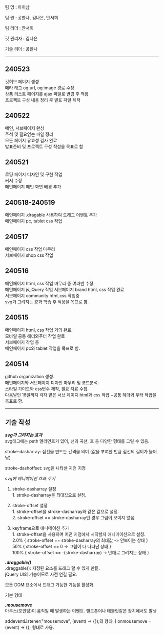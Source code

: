 팀 명 : 아이삼

팀 원 : 공한나, 김나은, 안서희

팀 리더 : 안서희

깃 관리자 : 김나은

기술 리더 : 공한나

----
## 240523
깃허브 페이지 생성<br>
메타 태그 og:url, og:image 경로 수정<br>
상품 리스트 페이지를 ajax 파일로 변경 후 적용<br>
프로젝트 구성 내용 정리 후 발표 파일 제작

## 240522
메인, 서브페이지 완성<br>
주석 및 필요없는 파일 정리<br>
모든 페이지 유효성 검사 완료<br>
발표준비 및 프로젝트 구성 작성을 목표로 함

## 240521
로딩 페이지 디자인 및 구현 작업<br>
커서 수정<br>
메인페이지 메인 화면 배경 추가

## 240518-240519
메인페이지 .dragable 사용하여 드래그 이벤트 추가<br>
메인페이지 pc, tablet  css 작업

## 240517
메인페이지 css 작업 마무리<br>
서브페이지 shop css 작업

## 240516
 메인페이지 html, css 작업 마무리 중 여러번 수정.<br>
 메인페이지 js,jQuery 작업
 서브페이지 brand html, css 작업 완료<br>
 서브페이지 community html,css 작업중<br>
 svg가 그려지는 효과 학습 후 적용을 목표로 함.

## 240515
 메인페이지 html, css 작업 거의 완료.<br>
 모바일 공통 헤더와푸터 작업 완료<br>
 서브페이지 작업 중<br> 
 메인페이지 pc와 tablet 작업을 목표로 함.

## 240514
github organization 생성.</br>
메인페이지와 서브페이지 디자인 마무리 및 코드분석.</br>
스타일 가이드와 css변수 제작, 필요 자료 수집.</br>
다음날인 16일까지 각자 맡은 서브 페이지 html과 css 작업
+공통 헤더와 푸터 작업을 목표로 함.

----
## 기술 작성

***svg가 그려지는 효과*** <br>
svg태그에는 path 엘리먼트가 있어, 선과 곡선, 호 등 다양한 형태를 그릴 수 있음.

stroke-dasharray: 점선을 만드는 간격을 의미 (값을 부여한 만큼 점선의 길이가 늘어남)
<path d="패스 데이터" pathlength="길이">

stroke-dashoffset: svg을 나타낼 지점 지정

*svg에 애니메이션 효과 주기*
 1. stroke-dasharray 설정<br>
              1. stroke-dasharray을 최대값으로 설정.

2. stroke-offset 설정<br>
              1. stroke-offset을 stroke-dasharray와 같은 값으로 설정.<br>
              2. stroke-offset == stroke-dasharray인 경우 그림이 보이지 않음.

3. keyframe으로 애니메이션 추가<br>
              1. stroke-offset을 사용하여 어떤 지점에서 시작할지 애니메이션으로 설정.<br>
	2.0% { stroke-offset == stroke-dasharray의 최대값 -> 안보이는 상태 }<br> 
	  50% { stroke-offset == 0 -> 그림이 다 나타난 상태 }<br>
	  100% {  stroke-offset == -(stroke-dasharray) -> 반대로 그려지는 상태 } 


***.draggable()*** <br>
.draggable(): 지정된 요소를 드래그 할 수 있게 만듦.<br>
jQuery UI의 기능이므로 사전 연결 필요.<br>

모든 DOM 요소에서 드래그 가능한 기능을 활성화.

기본 형태
<script>
$('옮길 요소').draggable();
</script>

***.mousemove***<br>
마우스(포인팅)이 움직일 때 발생하는 이벤트. 핸드폰이나 태블릿같은 장치에서도 발생<br>

addeventListener("mousemove", (event) => {});의 형태나 onmousemove = (event) => {}; 형태로 사용.

